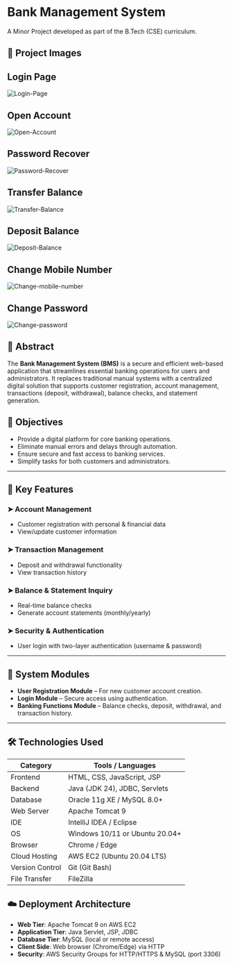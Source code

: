 # Bank Management System

A Minor Project developed as part of the B.Tech (CSE) curriculum.

## 📸 Project Images

## Login Page
![Login-Page](src/main/webapp/img/Login-Page.png)

## Open Account
![Open-Account](src/main/webapp/img/Open-Account.png)

## Password Recover
![Password-Recover](src/main/webapp/img/Password-Recover.png)

## Transfer Balance
![Transfer-Balance](src/main/webapp/img/Transfer-Balance.png)

## Deposit Balance
![Deposit-Balance](src/main/webapp/img/Deposit-Balance.png)

## Change Mobile Number
![Change-mobile-number](src/main/webapp/img/Change-mobile-number.png)

## Change Password
![Change-password](src/main/webapp/img/Change-password.png)



## 📘 Abstract

The **Bank Management System (BMS)** is a secure and efficient web-based application that streamlines essential banking operations for users and administrators. It replaces traditional manual systems with a centralized digital solution that supports customer registration, account management, transactions (deposit, withdrawal), balance checks, and statement generation.


## 🎯 Objectives

- Provide a digital platform for core banking operations.
- Eliminate manual errors and delays through automation.
- Ensure secure and fast access to banking services.
- Simplify tasks for both customers and administrators.

---

## 🔑 Key Features

### ➤ Account Management
- Customer registration with personal & financial data
- View/update customer information

### ➤ Transaction Management
- Deposit and withdrawal functionality
- View transaction history

### ➤ Balance & Statement Inquiry
- Real-time balance checks
- Generate account statements (monthly/yearly)

### ➤ Security & Authentication
- User login with two-layer authentication (username & password)

---

## 🧩 System Modules

- **User Registration Module** – For new customer account creation.
- **Login Module** – Secure access using authentication.
- **Banking Functions Module** – Balance checks, deposit, withdrawal, and transaction history.

---

## 🛠️ Technologies Used

| Category        | Tools / Languages                          |
|----------------|---------------------------------------------|
| Frontend       | HTML, CSS, JavaScript, JSP                  |
| Backend        | Java (JDK 24), JDBC, Servlets               |
| Database       | Oracle 11g XE / MySQL 8.0+                  |
| Web Server     | Apache Tomcat 9                             |
| IDE            | IntelliJ IDEA / Eclipse                     |
| OS             | Windows 10/11 or Ubuntu 20.04+              |
| Browser        | Chrome / Edge                               |
| Cloud Hosting  | AWS EC2 (Ubuntu 20.04 LTS)                  |
| Version Control| Git (Git Bash)                              |
| File Transfer  | FileZilla                                   |


## ☁️ Deployment Architecture

- **Web Tier**: Apache Tomcat 9 on AWS EC2
- **Application Tier**: Java Servlet, JSP, JDBC
- **Database Tier**: MySQL (local or remote access)
- **Client Side**: Web browser (Chrome/Edge) via HTTP
- **Security**: AWS Security Groups for HTTP/HTTPS & MySQL (port 3306)

